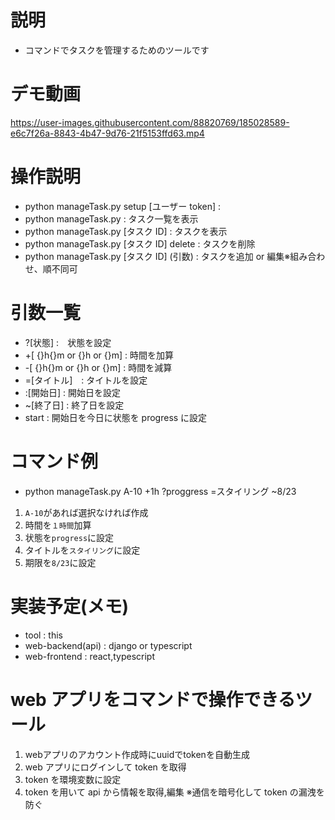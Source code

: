# 説明
- コマンドでタスクを管理するためのツールです

# デモ動画
https://user-images.githubusercontent.com/88820769/185028589-e6c7f26a-8843-4b47-9d76-21f5153ffd63.mp4


# 操作説明

- python manageTask.py setup [ユーザー token] :
- python manageTask.py : タスク一覧を表示
- python manageTask.py [タスク ID] : タスクを表示
- python manageTask.py [タスク ID] delete : タスクを削除
- python manageTask.py [タスク ID] (引数) : タスクを追加 or 編集※組み合わせ、順不同可

# 引数一覧

- ?[状態] :　状態を設定
- +[ {}h{}m or {}h or {}m] : 時間を加算
- -[ {}h{}m or {}h or {}m] : 時間を減算
- =[タイトル]　: タイトルを設定
- :[開始日] : 開始日を設定
- ~[終了日] : 終了日を設定
- start : 開始日を今日に状態を progress に設定

# コマンド例

- python manageTask.py A-10 +1h ?proggress =スタイリング ~8/23

1. `A-10`があれば選択なければ作成
2. 時間を`１時間`加算
3. 状態を`progress`に設定
4. タイトルを`スタイリング`に設定
5. 期限を`8/23`に設定

# 実装予定(メモ)

- tool : this
- web-backend(api) : django or typescript
- web-frontend : react,typescript

# web アプリをコマンドで操作できるツール

1. webアプリのアカウント作成時にuuidでtokenを自動生成
2. web アプリにログインして token を取得
3. token を環境変数に設定
4. token を用いて api から情報を取得,編集 ※通信を暗号化して token の漏洩を防ぐ
